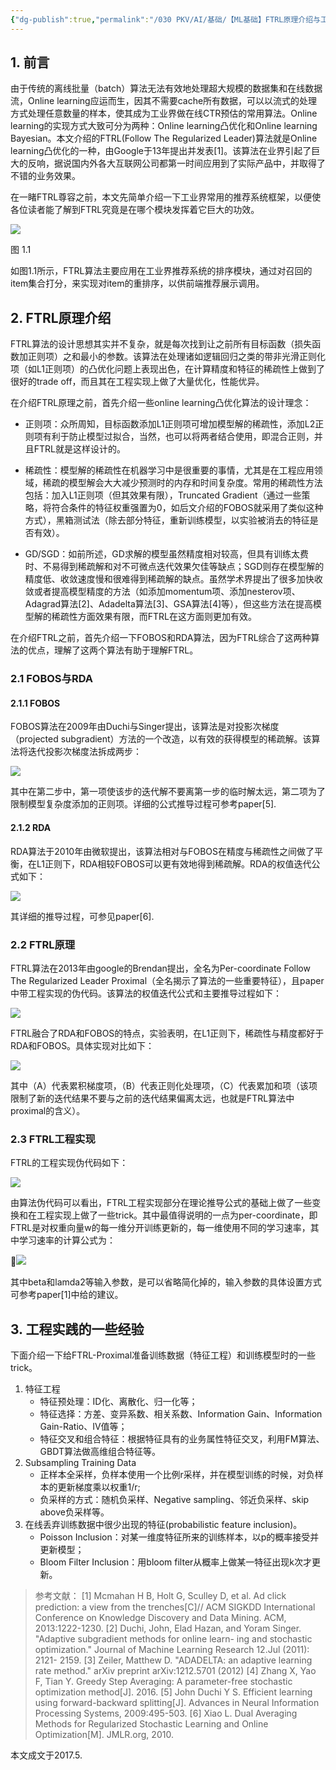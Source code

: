 ```yaml
---
{"dg-publish":true,"permalink":"/030 PKV/AI/基础/【ML基础】FTRL原理介绍与工程实践 - 2017M5/"}
---
```


## 1. 前言

由于传统的离线批量（batch）算法无法有效地处理超大规模的数据集和在线数据流，Online learning应运而生，因其不需要cache所有数据，可以以流式的处理方式处理任意数量的样本，使其成为工业界做在线CTR预估的常用算法。Online learning的实现方式大致可分为两种：Online learning凸优化和Online learning Bayesian。本文介绍的FTRL(Follow The Regularized Leader)算法就是Online learning凸优化的一种，由Google于13年提出并发表[1]。该算法在业界引起了巨大的反响，据说国内外各大互联网公司都第一时间应用到了实际产品中，并取得了不错的业务效果。

在一睹FTRL尊容之前，本文先简单介绍一下工业界常用的推荐系统框架，以便使各位读者能了解到FTRL究竟是在哪个模块发挥着它巨大的功效。

![](https://raw.githubusercontent.com/hy-2013/MarkdownPhoto/master/ftrl_blog/14940922519888.jpg)

图 1.1

如图1.1所示，FTRL算法主要应用在工业界推荐系统的排序模块，通过对召回的item集合打分，来实现对item的重排序，以供前端推荐展示调用。

## 2. FTRL原理介绍

FTRL算法的设计思想其实并不复杂，就是每次找到让之前所有目标函数（损失函数加正则项）之和最小的参数。该算法在处理诸如逻辑回归之类的带非光滑正则化项（如L1正则项）的凸优化问题上表现出色，在计算精度和特征的稀疏性上做到了很好的trade off，而且其在工程实现上做了大量优化，性能优异。

在介绍FTRL原理之前，首先介绍一些online learning凸优化算法的设计理念：

* 正则项：众所周知，目标函数添加L1正则项可增加模型解的稀疏性，添加L2正则项有利于防止模型过拟合，当然，也可以将两者结合使用，即混合正则，并且FTRL就是这样设计的。

* 稀疏性：模型解的稀疏性在机器学习中是很重要的事情，尤其是在工程应用领域，稀疏的模型解会大大减少预测时的内存和时间复杂度。常用的稀疏性方法包括：加入L1正则项（但其效果有限），Truncated Gradient（通过一些策略，将符合条件的特征权重强置为0，如后文介绍的FOBOS就采用了类似这种方式），黑箱测试法（除去部分特征，重新训练模型，以实验被消去的特征是否有效）。

* GD/SGD：如前所述，GD求解的模型虽然精度相对较高，但具有训练太费时、不易得到稀疏解和对不可微点迭代效果欠佳等缺点；SGD则存在模型解的精度低、收敛速度慢和很难得到稀疏解的缺点。虽然学术界提出了很多加快收敛或者提高模型精度的方法（如添加momentum项、添加nesterov项、Adagrad算法[2]、Adadelta算法[3]、GSA算法[4]等），但这些方法在提高模型解的稀疏性方面效果有限，而FTRL在这方面则更加有效。

在介绍FTRL之前，首先介绍一下FOBOS和RDA算法，因为FTRL综合了这两种算法的优点，理解了这两个算法有助于理解FTRL。

### 2.1 FOBOS与RDA
#### 2.1.1 FOBOS

FOBOS算法在2009年由Duchi与Singer提出，该算法是对投影次梯度（projected subgradient）方法的一个改造，以有效的获得模型的稀疏解。该算法将迭代投影次梯度法拆成两步：

![](https://raw.githubusercontent.com/hy-2013/MarkdownPhoto/master/ftrl_blog/14940969899085.jpg)

其中在第二步中，第一项使该步的迭代解不要离第一步的临时解太远，第二项为了限制模型复杂度添加的正则项。详细的公式推导过程可参考paper[5].

#### 2.1.2 RDA

RDA算法于2010年由微软提出，该算法相对与FOBOS在精度与稀疏性之间做了平衡，在L1正则下，RDA相较FOBOS可以更有效地得到稀疏解。RDA的权值迭代公式如下：

![](https://raw.githubusercontent.com/hy-2013/MarkdownPhoto/master/ftrl_blog/14940977095344.jpg)

其详细的推导过程，可参见paper[6].

### 2.2 FTRL原理

FTRL算法在2013年由google的Brendan提出，全名为Per-coordinate Follow The Regularized Leader Proximal（全名揭示了算法的一些重要特征），且paper中带工程实现的伪代码。该算法的权值迭代公式和主要推导过程如下：

![](https://raw.githubusercontent.com/hy-2013/MarkdownPhoto/master/ftrl_blog/14940986750664.jpg)

FTRL融合了RDA和FOBOS的特点，实验表明，在L1正则下，稀疏性与精度都好于RDA和FOBOS。具体实现对比如下：

![](https://raw.githubusercontent.com/hy-2013/MarkdownPhoto/master/ftrl_blog/14940987849804.jpg)

其中（A）代表累积梯度项，（B）代表正则化处理项，（C）代表累加和项（该项限制了新的迭代结果不要与之前的迭代结果偏离太远，也就是FTRL算法中proximal的含义）。

### 2.3 FTRL工程实现

FTRL的工程实现伪代码如下：

![](https://raw.githubusercontent.com/hy-2013/MarkdownPhoto/master/ftrl_blog/14940992415196.jpg)

由算法伪代码可以看出，FTRL工程实现部分在理论推导公式的基础上做了一些变换和在工程实现上做了一些trick。其中最值得说明的一点为per-coordinate，即FTRL是对权重向量w的每一维分开训练更新的，每一维使用不同的学习速率，其中学习速率的计算公式为：

![](https://raw.githubusercontent.com/hy-2013/MarkdownPhoto/master/ftrl_blog/14940996730264.jpg)

其中beta和lamda2等输入参数，是可以省略简化掉的，输入参数的具体设置方式可参考paper[1]中给的建议。

## 3. 工程实践的一些经验

下面介绍一下给FTRL-Proximal准备训练数据（特征工程）和训练模型时的一些trick。

1. 特征工程
    * 特征预处理：ID化、离散化、归一化等；
    * 特征选择：方差、变异系数、相关系数、Information Gain、Information Gain-Ratio、IV值等；
    * 特征交叉和组合特征：根据特征具有的业务属性特征交叉，利用FM算法、GBDT算法做高维组合特征等。
2. Subsampling Training Data
    * 正样本全采样，负样本使用一个比例r采样，并在模型训练的时候，对负样本的更新梯度乘以权重1/r;
    * 负采样的方式：随机负采样、Negative sampling、邻近负采样、skip above负采样等。
3. 在线丢弃训练数据中很少出现的特征(probabilistic feature inclusion)。
    * Poisson Inclusion：对某一维度特征所来的训练样本，以p的概率接受并更新模型；
    * Bloom Filter Inclusion：用bloom filter从概率上做某一特征出现k次才更新。

> 参考文献：
> [1] Mcmahan H B, Holt G, Sculley D, et al. Ad click prediction: a view from the trenches[C]// ACM SIGKDD International Conference on Knowledge Discovery and Data Mining. ACM, 2013:1222-1230.
> [2] Duchi, John, Elad Hazan, and Yoram Singer. "Adaptive subgradient methods for online learn- ing and stochastic optimization." Journal of Machine Learning Research 12.Jul (2011): 2121- 2159.
> [3] Zeiler, Matthew D. "ADADELTA: an adaptive learning rate method." arXiv preprint arXiv:1212.5701 (2012)
> [4] Zhang X, Yao F, Tian Y. Greedy Step Averaging: A parameter-free stochastic optimization method[J]. 2016.
> [5] John Duchi Y S. Efficient learning using forward-backward splitting[J]. Advances in Neural Information Processing Systems, 2009:495-503.
> [6] Xiao L. Dual Averaging Methods for Regularized Stochastic Learning and Online Optimization[M]. JMLR.org, 2010.

本文成文于2017.5.
